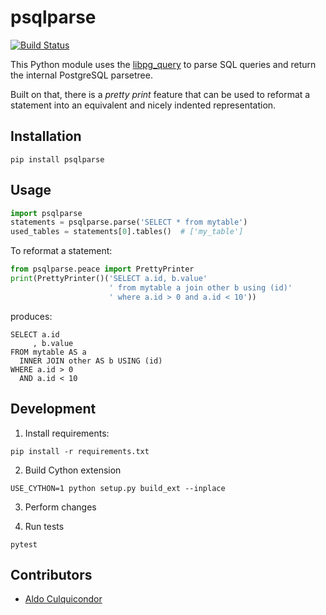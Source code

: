 psqlparse
=========
[![Build Status](https://travis-ci.org/alculquicondor/psqlparse.svg?branch=master)](https://travis-ci.org/alculquicondor/psqlparse)

This Python module uses the [libpg\_query](https://github.com/lfittl/libpg_query) to parse SQL
queries and return the internal PostgreSQL parsetree.

Built on that, there is a _pretty print_ feature that can be used to reformat a statement into
an equivalent and nicely indented representation.

Installation
------------

```shell
pip install psqlparse
```

Usage
-----

```python
import psqlparse
statements = psqlparse.parse('SELECT * from mytable')
used_tables = statements[0].tables()  # ['my_table']
```

To reformat a statement:

```python
from psqlparse.peace import PrettyPrinter
print(PrettyPrinter()('SELECT a.id, b.value'
                      ' from mytable a join other b using (id)'
                      ' where a.id > 0 and a.id < 10'))
```

produces:

```
SELECT a.id
     , b.value
FROM mytable AS a
  INNER JOIN other AS b USING (id)
WHERE a.id > 0
  AND a.id < 10
```

Development
-----------

1. Install requirements:

```shell
pip install -r requirements.txt
```

2. Build Cython extension

```shell
USE_CYTHON=1 python setup.py build_ext --inplace
```

3. Perform changes

4. Run tests

```shell
pytest
```

Contributors
------------

- [Aldo Culquicondor](https://github.com/alculquicondor/)
